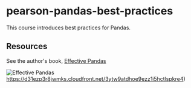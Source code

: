 # pearson-pandas-best-practices

This course introduces best practices for Pandas.

## Resources

See the author's book, [Effective Pandas](https://store.metasnake.com/effective-pandas-book)

![Effective Pandas](https://d31ezp3r8jwmks.cloudfront.net/3ytw9atdhoe9ezz1i5hctlspkre4)https://d31ezp3r8jwmks.cloudfront.net/3ytw9atdhoe9ezz1i5hctlspkre4)

